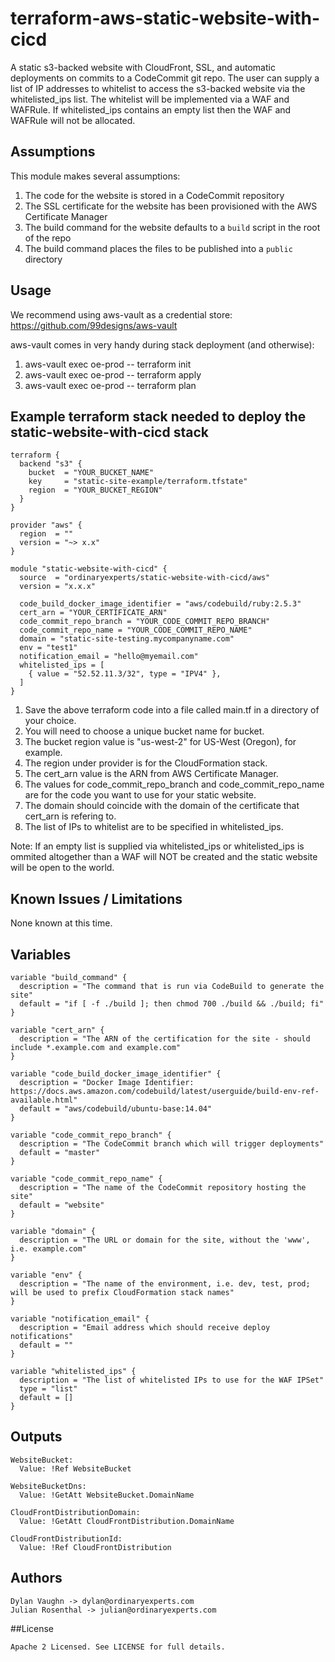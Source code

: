# terraform-aws-static-website-with-cicd

A static s3-backed website with CloudFront, SSL, and automatic deployments on commits to a CodeCommit git repo.
The user can supply a list of IP addresses to whitelist to access the s3-backed website via the whitelisted_ips list.
The whitelist will be implemented via a WAF and WAFRule.
If whitelisted_ips contains an empty list then the WAF and WAFRule will not be allocated.


## Assumptions

This module makes several assumptions:

1. The code for the website is stored in a CodeCommit repository
1. The SSL certificate for the website has been provisioned with the AWS Certificate Manager
1. The build command for the website defaults to a `build` script in the root of the repo
1. The build command places the files to be published into a `public` directory

## Usage

We recommend using aws-vault as a credential store:
https://github.com/99designs/aws-vault

aws-vault comes in very handy during stack deployment (and otherwise):
1. aws-vault exec oe-prod -- terraform init
1. aws-vault exec oe-prod -- terraform apply
1. aws-vault exec oe-prod -- terraform plan

## Example terraform stack needed to deploy the static-website-with-cicd stack

    terraform {
      backend "s3" {
        bucket  = "YOUR_BUCKET_NAME"
        key     = "static-site-example/terraform.tfstate"
        region  = "YOUR_BUCKET_REGION"
      }
    }

    provider "aws" {
      region  = ""
      version = "~> x.x"
    }

    module "static-website-with-cicd" {
      source  = "ordinaryexperts/static-website-with-cicd/aws"
      version = "x.x.x"

      code_build_docker_image_identifier = "aws/codebuild/ruby:2.5.3"
      cert_arn = "YOUR_CERTIFICATE_ARN"
      code_commit_repo_branch = "YOUR_CODE_COMMIT_REPO_BRANCH"
      code_commit_repo_name = "YOUR_CODE_COMMIT_REPO_NAME"
      domain = "static-site-testing.mycompanyname.com"
      env = "test1"
      notification_email = "hello@myemail.com"
      whitelisted_ips = [
        { value = "52.52.11.3/32", type = "IPV4" },
      ]
    }

1. Save the above terraform code into a file called main.tf in a directory of your choice.
1. You will need to choose a unique bucket name for bucket.
1. The bucket region value is "us-west-2" for US-West (Oregon), for example.
1. The region under provider is for the CloudFormation stack.
1. The cert_arn value is the ARN from AWS Certificate Manager.
1. The values for code_commit_repo_branch and code_commit_repo_name are for the code you want to use for your static website.
1. The domain should coincide with the domain of the certificate that cert_arn is refering to.
1. The list of IPs to whitelist are to be specified in whitelisted_ips.

Note: If an empty list is supplied via whitelisted_ips or whitelisted_ips is ommited altogether than a WAF will NOT be created and the static website will be open to the world.
 
## Known Issues / Limitations

None known at this time.

## Variables 

    variable "build_command" {
      description = "The command that is run via CodeBuild to generate the site"
      default = "if [ -f ./build ]; then chmod 700 ./build && ./build; fi"
    }

    variable "cert_arn" {
      description = "The ARN of the certification for the site - should include *.example.com and example.com"
    }

    variable "code_build_docker_image_identifier" {
      description = "Docker Image Identifier: https://docs.aws.amazon.com/codebuild/latest/userguide/build-env-ref-available.html"
      default = "aws/codebuild/ubuntu-base:14.04"
    }

    variable "code_commit_repo_branch" {
      description = "The CodeCommit branch which will trigger deployments"
      default = "master"
    }

    variable "code_commit_repo_name" {
      description = "The name of the CodeCommit repository hosting the site"
      default = "website"
    }

    variable "domain" {
      description = "The URL or domain for the site, without the 'www', i.e. example.com"
    }

    variable "env" {
      description = "The name of the environment, i.e. dev, test, prod; will be used to prefix CloudFormation stack names"
    }

    variable "notification_email" {
      description = "Email address which should receive deploy notifications"
      default = ""
    }

    variable "whitelisted_ips" {
      description = "The list of whitelisted IPs to use for the WAF IPSet"
      type = "list"
      default = []
    }

## Outputs

    WebsiteBucket:
      Value: !Ref WebsiteBucket

    WebsiteBucketDns:
      Value: !GetAtt WebsiteBucket.DomainName

    CloudFrontDistributionDomain:
      Value: !GetAtt CloudFrontDistribution.DomainName

    CloudFrontDistributionId:
      Value: !Ref CloudFrontDistribution

## Authors

    Dylan Vaughn -> dylan@ordinaryexperts.com
    Julian Rosenthal -> julian@ordinaryexperts.com

##License

    Apache 2 Licensed. See LICENSE for full details.
